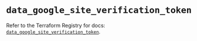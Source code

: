 # `data_google_site_verification_token`

Refer to the Terraform Registry for docs: [`data_google_site_verification_token`](https://registry.terraform.io/providers/hashicorp/google/6.11.0/docs/data-sources/site_verification_token).
